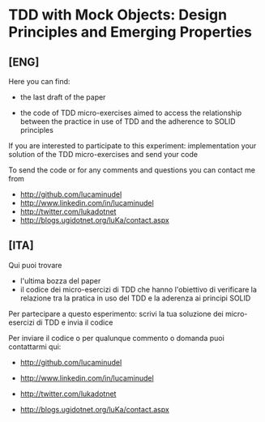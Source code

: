 # TDD with Mock Objects: Design Principles and Emerging Properties

## [ENG] 
Here you can find:

-  the last draft of the paper

-  the code of TDD micro-exercises aimed to access the relationship between the practice in use of TDD and the adherence to SOLID principles

If you are interested to participate to this experiment:  implementation your solution of the TDD micro-exercises and send your code

To send the code or for any comments and questions you can contact me from
-  http://github.com/lucaminudel 
-  http://www.linkedin.com/in/lucaminudel 
-  http://twitter.com/lukadotnet 
-  http://blogs.ugidotnet.org/luKa/contact.aspx 




## [ITA] 

Qui puoi trovare
-  l'ultima bozza del paper
-  il codice dei micro-esercizi di TDD che hanno l'obiettivo di verificare la relazione tra la pratica in uso del TDD e la aderenza ai principi SOLID


Per partecipare a questo esperimento:  scrivi la tua soluzione dei micro-esercizi di TDD e invia il codice

Per inviare il codice o per qualunque commento o domanda puoi contattarmi qui:

-  http://github.com/lucaminudel 

-  http://www.linkedin.com/in/lucaminudel 

-  http://twitter.com/lukadotnet 

-  http://blogs.ugidotnet.org/luKa/contact.aspx 

